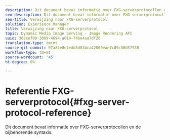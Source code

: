 ```yaml
---
description: Dit document bevat informatie over FXG-serverprotocollen en de bijbehorende syntaxis.
seo-description: Dit document bevat informatie over FXG-serverprotocollen en de bijbehorende syntaxis.
seo-title: Verwijzing naar FXG-serverprotocol
solution: Experience Manager
title: Verwijzing naar FXG-serverprotocol
topic: Dynamic Media Image Serving - Image Rendering API
uuid: 368cef00-3009-4694-a014-746e4aa7df20
translation-type: tm+mt
source-git-commit: 97a84e8e7edd3d834ca42069eae7c09c00d57938
workflow-type: tm+mt
source-wordcount: '45'
ht-degree: 0%

---
```



# Referentie FXG-serverprotocol{#fxg-server-protocol-reference}

Dit document bevat informatie over FXG-serverprotocollen en de bijbehorende syntaxis.

